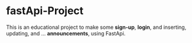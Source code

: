 # fastApi-Project
This is an educational project to make some __**sign-up**__, **login**, and inserting, updating, and ... **announcements**, using FastApi.

